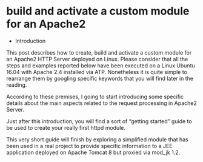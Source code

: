 # build and activate a custom module for an Apache2
- Introduction

This post describes how to create, build and activate a custom module for an Apache2 HTTP Server deployed on Linux.
Please consider that all the steps and examples reported below have been executed on a Linux Ubuntu 16.04 with Apache 2.4 installed via ATP. Nonetheless it is quite simple to rearrange them by googling specific keywords that you will find later in the reading.

According to these premises, I going to start introducing some specific details about the main aspects related to the request processing in Apache2 Server.

Just after this introduction, you will find a sort of “getting started” guide to be used to create your really first httpd module.

This very short guide will finish by exploring a simplified module that has been used in a real project to provide specific information to a JEE application deployed on Apache Tomcat 8 but proxied via mod_jk 1.2.
